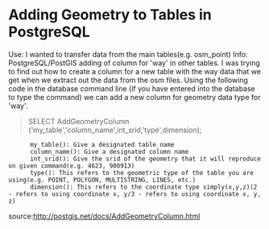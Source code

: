 # Adding Geometry to Tables in PostgreSQL
Use: I wanted to transfer data from the main tables(e.g. osm_point)
Info: PostgreSQL/PostGIS adding of column for 'way' in other tables. I was trying to find out how to create a column for a new table with the way data that we get when we extract out the data from the osm files. Using the following code in the database command line (if you have entered into the database to type the command) we can add a new column for geometry data type for 'way'.

>SELECT AddGeometryColumn ('my_table','column_name',int_srid,'type',dimension);

          my_table(): Give a designated table name
          column_name(): Give a designated column name
          int_srid(): Give the srid of the geometry that it will reproduce on given command(e.g. 4623, 900913)
          type(): This refers to the geometric type of the table you are using(e.g. POINT, POLYGON, MULTISTRING, LINES, etc.)
          dimension(): This refers to the coordinate type simply(x,y,z)(2 - refers to using coordinate x, y/3 - refers to using coordinate x, y, z)



source:http://postgis.net/docs/AddGeometryColumn.html




